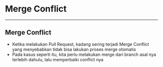# Merge Conflict

---

## Merge Conflict

- Ketika melakukan Pull Request, kadang sering terjadi Merge Conflict yang menyebabkan tidak bisa lakukan proses merge otomatis
- Pada kasus seperti itu, kita perlu melakukan merge dari branch asal nya terlebih dahulu, lalu memperbaiki conflict nya